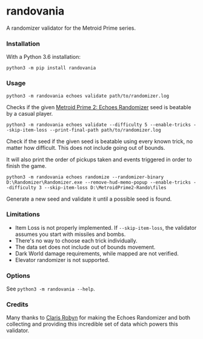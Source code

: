# randovania
A randomizer validator for the Metroid Prime series.

### Installation

With a Python 3.6 installation:

`python3 -m pip install randovania`
 
### Usage

`python3 -m randovania echoes validate path/to/randomizer.log`

Checks if the given [Metroid Prime 2: Echoes Randomizer](
https://m2k2.taigaforum.com/post/echoes_randomizer.html) seed is beatable
by a casual player.

`python3 -m randovania echoes validate --difficulty 5
--enable-tricks --skip-item-loss --print-final-path path/to/randomizer.log`

Check if the seed if the given seed is beatable using every known trick,
no matter how difficult. This does not include going out of bounds.

It will also print the order of pickups taken and events triggered in
order to finish the game.

`python3 -m randovania echoes randomize --randomizer-binary
D:\Randomizer\Randomizer.exe --remove-hud-memo-popup --enable-tricks
--difficulty 3 --skip-item-loss D:\MetroidPrime2-Rando\files`

Generate a new seed and validate it until a possible seed is found.

### Limitations

* Item Loss is not properly implemented. If `--skip-item-loss`, the
validator assumes you start with missiles and bombs.
* There's no way to choose each trick individually.
* The data set does not include out of bounds movement.
* Dark World damage requirements, while mapped are not verified.
* Elevator randomizer is not supported.

### Options

See `python3 -m randovania --help`.


### Credits

Many thanks to [Claris Robyn](https://www.twitch.tv/clarisrobyn) for
making the Echoes Randomizer and both collecting and providing this
incredible set of data which powers this validator.

